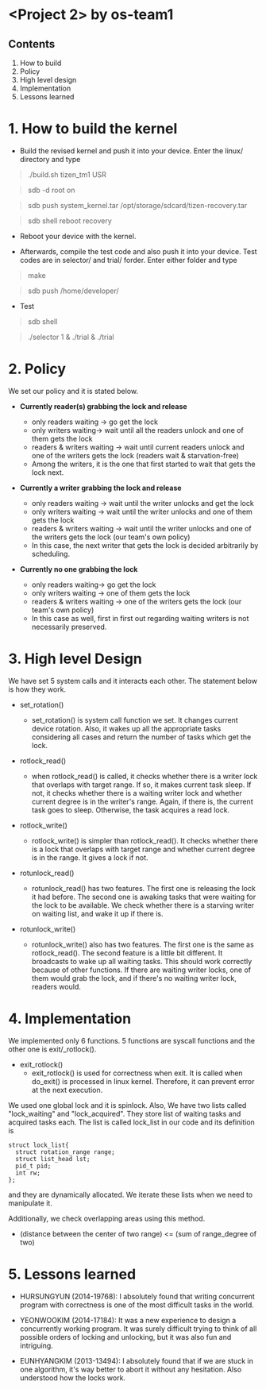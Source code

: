 # <Project 2> by os-team1

## Contents
1. How to build
2. Policy
3. High level design
4. Implementation
5. Lessons learned

# 1. How to build the kernel
 
 * Build the revised kernel and push it into your device. Enter the linux/ directory and type
 
 
 >  ./build.sh tizen_tm1 USR
 
 >  sdb -d root on
 
 >  sdb push system_kernel.tar /opt/storage/sdcard/tizen-recovery.tar
 
 >  sdb shell reboot recovery
 
 * Reboot your device with the kernel.
 
 * Afterwards, compile the test code and also push it into your device. Test codes are in selector/ and trial/ forder. Enter either folder and type
 
 >  make
 
 >  sdb push <selector or trial> /home/developer/
 
 * Test
 
 >  sdb shell

 > <execute test programs in various ways> ./selector 1 & ./trial & ./trial


 # 2. Policy

We set our policy and it is stated below. 

* **Currently reader(s) grabbing the lock and release**
    + only readers waiting -> go get the lock
    + only writers waiting-> wait until all the readers unlock and one of them gets the lock
    + readers & writers waiting -> wait until current readers unlock and one of the writers gets the lock (readers wait & starvation-free)
    + Among the writers, it is the one that first started to wait that gets the lock next.

* **Currently a writer grabbing the lock and release**
    + only readers waiting -> wait until the writer unlocks and get the lock
    + only writers waiting -> wait until the writer unlocks and one of them gets the lock
    + readers & writers waiting -> wait until the writer unlocks and one of the writers gets the lock (our team's own policy)
    + In this case, the next writer that gets the lock is decided arbitrarily by scheduling.

* **Currently no one grabbing the lock**
    + only readers waiting-> go get the lock
    + only writers waiting -> one of them gets the lock
    + readers & writers waiting -> one of the writers gets the lock (our team's own policy)
    + In this case as well, first in first out regarding waiting writers is not necessarily preserved.

 
 # 3. High level Design

We have set 5 system calls and it interacts each other. The statement below is how they work.

 * set_rotation()
    + set\_rotation() is system call function we set. It changes current device rotation. Also, it wakes up all the appropriate tasks considering all cases and return the number of tasks which get the lock. 

 * rotlock_read()
    + when rotlock\_read() is called, it checks whether there is a writer lock that overlaps with target range. If so, it makes current task sleep. If not, it checks whether there is a waiting writer lock and whether current degree is in the writer's range. Again, if there is, the current task goes to sleep. Otherwise, the task acquires a read lock.

 * rotlock_write()
    + rotlock\_write() is simpler than rotlock\_read(). It checks whether there is a lock that overlaps with target range and whether current degree is in the range. It gives a lock if not.

 * rotunlock_read()
    + rotunlock\_read() has two features. The first one is releasing the lock it had before. The second one is awaking tasks that were waiting for the lock to be available. We check whether there is a starving writer on waiting list, and wake it up if there is.

 * rotunlock_write()
    + rotunlock\_write() also has two features. The first one is the same as rotlock\_read(). The second feature is a little bit different. It broadcasts to wake up all waiting tasks. This should work correctly because of other functions. If there are waiting writer locks, one of them would grab the lock, and if there's no waiting writer lock, readers would.

 
 # 4. Implementation
 
We implemented only 6 functions. 5 functions are syscall functions and the other one is exit/_rotlock().

 * exit_rotlock()
    + exit\_rotlock() is used for correctness when exit. It is called when do\_exit() is processed in linux kernel. Therefore, it can prevent error at the next execution. 

We used one global lock and it is spinlock. Also, We have two lists called "lock\_waiting" and "lock\_acquired". They store list of waiting tasks and acquired tasks each. The list is called lock\_list in our code and its definition is

```
struct lock_list{
  struct rotation_range range;
  struct list_head lst;
  pid_t pid;
  int rw;
};
```

and they are dynamically allocated. We iterate these lists when we need to manipulate it. 


Additionally, we check overlapping areas using this method.

* (distance between the center of two range) <= (sum of range_degree of two)


 # 5. Lessons learned
 
 * HURSUNGYUN (2014-19768): I absolutely found that writing concurrent program with correctness is one of the most difficult tasks in the world.
 
 * YEONWOOKIM (2014-17184): It was a new experience to design a concurrently working program. It was surely difficult trying to think of all possible orders of locking and unlocking, but it was also fun and intriguing.
 
 * EUNHYANGKIM (2013-13494): I absolutely found that if we are stuck in one algorithm, it's way better to abort it without any hesitation. Also understood how the locks work.
